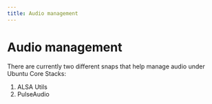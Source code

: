 ```yaml
---
title: Audio management
---
```


# Audio management

There are currently two different snaps that help manage audio under Ubuntu Core Stacks:

1. ALSA Utils
2. PulseAudio
